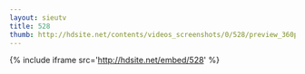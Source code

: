```yaml
---
layout: sieutv
title: 528
thumb: http://hdsite.net/contents/videos_screenshots/0/528/preview_360p.mp4.jpg
---
```

{% include iframe src='http://hdsite.net/embed/528' %}
 

